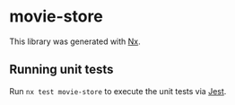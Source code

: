 # movie-store

This library was generated with [Nx](https://nx.dev).

## Running unit tests

Run `nx test movie-store` to execute the unit tests via [Jest](https://jestjs.io).
